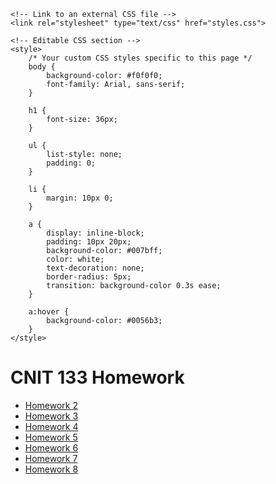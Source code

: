 <!DOCTYPE html>
<html lang="en">
<head>
    <meta charset="UTF-8">
    <meta name="viewport" content="width=device-width, initial-scale=1.0">
    <title>CNIT 133 Homework</title>

    <!-- Link to an external CSS file -->
    <link rel="stylesheet" type="text/css" href="styles.css">
    
    <!-- Editable CSS section -->
    <style>
        /* Your custom CSS styles specific to this page */
        body {
            background-color: #f0f0f0;
            font-family: Arial, sans-serif;
        }

        h1 {
            font-size: 36px;
        }

        ul {
            list-style: none;
            padding: 0;
        }

        li {
            margin: 10px 0;
        }

        a {
            display: inline-block;
            padding: 10px 20px;
            background-color: #007bff;
            color: white;
            text-decoration: none;
            border-radius: 5px;
            transition: background-color 0.3s ease;
        }

        a:hover {
            background-color: #0056b3;
        }
    </style>
</head>
<body>
    <h1>CNIT 133 Homework</h1>
    <ul>
        <li><a href="homework2.html">Homework 2</a></li>
        <li><a href="homework3.html">Homework 3</a></li>
        <li><a href="homework4.html">Homework 4</a></li>
        <li><a href="homework5.html">Homework 5</a></li>
        <li><a href="homework6.html">Homework 6</a></li>
        <li><a href="homework7.html">Homework 7</a></li>
        <li><a href="homework8.html">Homework 8</a></li>
    </ul>
</body>
</html>
